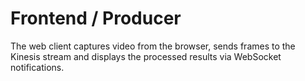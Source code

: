 # Frontend / Producer

The web client captures video from the browser, sends frames to the Kinesis stream and displays the processed results via WebSocket notifications.

